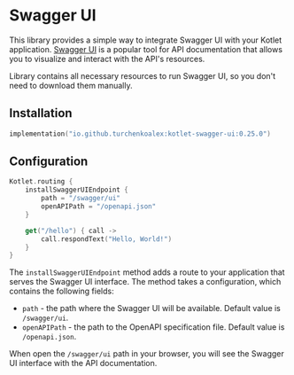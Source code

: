 # Swagger UI

This library provides a simple way to integrate Swagger UI with your Kotlet application. [Swagger UI](https://swagger.io/tools/swagger-ui/) is a popular tool for
API documentation that allows you to visualize and interact with the API's resources.

Library contains all necessary resources to run Swagger UI, so you don't need to download them manually.

## Installation

```kotlin
implementation("io.github.turchenkoalex:kotlet-swagger-ui:0.25.0")
```

## Configuration

```kotlin
Kotlet.routing {
    installSwaggerUIEndpoint {
        path = "/swagger/ui"
        openAPIPath = "/openapi.json"
    }

    get("/hello") { call ->
        call.respondText("Hello, World!")
    }
}
```

The `installSwaggerUIEndpoint` method adds a route to your application that serves the Swagger UI interface. The method
takes a configuration, which contains the following fields:
* `path` - the path where the Swagger UI will be available. Default value is `/swagger/ui`.
* `openAPIPath` - the path to the OpenAPI specification file. Default value is `/openapi.json`.

When open the `/swagger/ui` path in your browser, you will see the Swagger UI interface with the API documentation.
